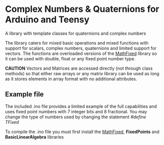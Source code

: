 # Complex Numbers & Quaternions for Arduino and Teensy
A library with template classes for quaternions and complex numbers

The library caters for mixed basic operations and mixed functions with support for scalars, complex numbers, quaternions and limited support for vectors. The functions are overloaded versions of the [MathFixed](https://github.com/halsw/MathFixed) library so it can be used with double, float or any fixed point number type.

**CAUTION** Vectors and Matrices are accessed directly (not through class methods) so that either raw arrays or any matrix library can be used as long as it stores elements in array format with no additional attributes. 

## Example file
The included .ino file provides a limited example of the full capabilities and uses fixed point numbers with 7 integer bits and 8 fractional. You may change the type of numbers used by changing the statement *#define TFixed*

To compile the .ino file you must first install the [MathFixed](https://github.com/halsw/MathFixed),  **FixedPoints** and **BasicLinearAlgebra** libraries

 